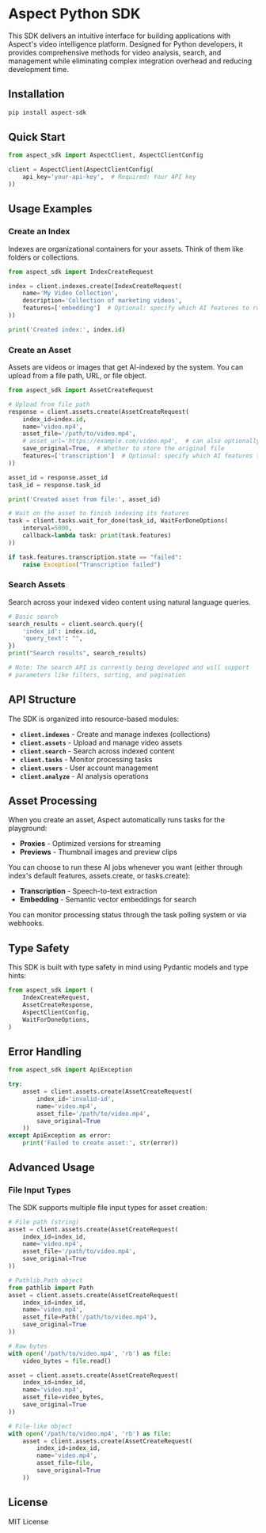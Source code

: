 # Aspect Python SDK

This SDK delivers an intuitive interface for building applications with Aspect's video intelligence platform. Designed for Python developers, it provides comprehensive methods for video analysis, search, and management while eliminating complex integration overhead and reducing development time.

## Installation

```bash
pip install aspect-sdk
```

## Quick Start

```python
from aspect_sdk import AspectClient, AspectClientConfig

client = AspectClient(AspectClientConfig(
    api_key='your-api-key',  # Required: Your API key 
))
```

## Usage Examples

### Create an Index

Indexes are organizational containers for your assets. Think of them like folders or collections.

```python
from aspect_sdk import IndexCreateRequest

index = client.indexes.create(IndexCreateRequest(
    name='My Video Collection',
    description='Collection of marketing videos',
    features=['embedding']  # Optional: specify which AI features to run by default on all assets when they're created in this index
))

print('Created index:', index.id)
```

### Create an Asset

Assets are videos or images that get AI-indexed by the system. You can upload from a file path, URL, or file object.

```python
from aspect_sdk import AssetCreateRequest

# Upload from file path
response = client.assets.create(AssetCreateRequest(
    index_id=index.id,
    name='video.mp4',
    asset_file='/path/to/video.mp4',
    # asset_url='https://example.com/video.mp4',  # can also optionally pass a url instead of file
    save_original=True,  # Whether to store the original file
    features=['transcription']  # Optional: specify which AI features to additionally run specifically for this asset (union with index default features)
))

asset_id = response.asset_id
task_id = response.task_id

print('Created asset from file:', asset_id)

# Wait on the asset to finish indexing its features
task = client.tasks.wait_for_done(task_id, WaitForDoneOptions(
    interval=5000,
    callback=lambda task: print(task.features)
))

if task.features.transcription.state == "failed":
    raise Exception("Transcription failed")
```

### Search Assets

Search across your indexed video content using natural language queries.

```python
# Basic search
search_results = client.search.query({
    'index_id': index.id,
    'query_text': "",
})
print("Search results", search_results)

# Note: The search API is currently being developed and will support
# parameters like filters, sorting, and pagination
```

## API Structure

The SDK is organized into resource-based modules:

- **`client.indexes`** - Create and manage indexes (collections)
- **`client.assets`** - Upload and manage video assets
- **`client.search`** - Search across indexed content
- **`client.tasks`** - Monitor processing tasks
- **`client.users`** - User account management
- **`client.analyze`** - AI analysis operations

## Asset Processing

When you create an asset, Aspect automatically runs tasks for the playground:

- **Proxies** - Optimized versions for streaming
- **Previews** - Thumbnail images and preview clips

You can choose to run these AI jobs whenever you want (either through index's default features, assets.create, or tasks.create):

- **Transcription** - Speech-to-text extraction
- **Embedding** - Semantic vector embeddings for search

You can monitor processing status through the task polling system or via webhooks.

## Type Safety

This SDK is built with type safety in mind using Pydantic models and type hints:

```python
from aspect_sdk import (
    IndexCreateRequest,
    AssetCreateResponse,
    AspectClientConfig,
    WaitForDoneOptions,
)
```

## Error Handling

```python
from aspect_sdk import ApiException

try:
    asset = client.assets.create(AssetCreateRequest(
        index_id='invalid-id',
        name='video.mp4',
        asset_file='/path/to/video.mp4',
        save_original=True
    ))
except ApiException as error:
    print('Failed to create asset:', str(error))
```

## Advanced Usage

### File Input Types

The SDK supports multiple file input types for asset creation:

```python
# File path (string)
asset = client.assets.create(AssetCreateRequest(
    index_id=index_id,
    name='video.mp4',
    asset_file='/path/to/video.mp4',
    save_original=True
))

# Pathlib.Path object
from pathlib import Path
asset = client.assets.create(AssetCreateRequest(
    index_id=index_id,
    name='video.mp4',
    asset_file=Path('/path/to/video.mp4'),
    save_original=True
))

# Raw bytes
with open('/path/to/video.mp4', 'rb') as file:
    video_bytes = file.read()

asset = client.assets.create(AssetCreateRequest(
    index_id=index_id,
    name='video.mp4',
    asset_file=video_bytes,
    save_original=True
))

# File-like object
with open('/path/to/video.mp4', 'rb') as file:
    asset = client.assets.create(AssetCreateRequest(
        index_id=index_id,
        name='video.mp4',
        asset_file=file,
        save_original=True
    ))
```

## License

MIT License